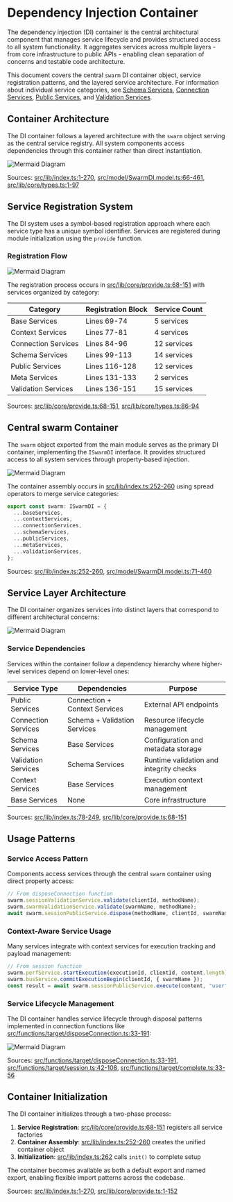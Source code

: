 # Dependency Injection Container

The dependency injection (DI) container is the central architectural component that manages service lifecycle and provides structured access to all system functionality. It aggregates services across multiple layers - from core infrastructure to public APIs - enabling clean separation of concerns and testable code architecture.

This document covers the central `swarm` DI container object, service registration patterns, and the layered service architecture. For information about individual service categories, see [Schema Services](#3.2), [Connection Services](#3.3), [Public Services](#3.4), and [Validation Services](#3.5).

## Container Architecture

The DI container follows a layered architecture with the `swarm` object serving as the central service registry. All system components access dependencies through this container rather than direct instantiation.

![Mermaid Diagram](./diagrams\13_Dependency_Injection_Container_0.svg)

Sources: [src/lib/index.ts:1-270](), [src/model/SwarmDI.model.ts:66-461](), [src/lib/core/types.ts:1-97]()

## Service Registration System

The DI system uses a symbol-based registration approach where each service type has a unique symbol identifier. Services are registered during module initialization using the `provide` function.

### Registration Flow

![Mermaid Diagram](./diagrams\13_Dependency_Injection_Container_1.svg)

The registration process occurs in [src/lib/core/provide.ts:68-151]() with services organized by category:

| Category | Registration Block | Service Count |
|----------|-------------------|---------------|
| Base Services | Lines 69-74 | 5 services |
| Context Services | Lines 77-81 | 4 services |
| Connection Services | Lines 84-96 | 12 services |
| Schema Services | Lines 99-113 | 14 services |
| Public Services | Lines 116-128 | 12 services |
| Meta Services | Lines 131-133 | 2 services |
| Validation Services | Lines 136-151 | 15 services |

Sources: [src/lib/core/provide.ts:68-151](), [src/lib/core/types.ts:86-94]()

## Central swarm Container

The `swarm` object exported from the main module serves as the primary DI container, implementing the `ISwarmDI` interface. It provides structured access to all system services through property-based injection.

![Mermaid Diagram](./diagrams\13_Dependency_Injection_Container_2.svg)

The container assembly occurs in [src/lib/index.ts:252-260]() using spread operators to merge service categories:

```typescript
export const swarm: ISwarmDI = {
  ...baseServices,
  ...contextServices, 
  ...connectionServices,
  ...schemaServices,
  ...publicServices,
  ...metaServices,
  ...validationServices,
};
```

Sources: [src/lib/index.ts:252-260](), [src/model/SwarmDI.model.ts:71-460]()

## Service Layer Architecture

The DI container organizes services into distinct layers that correspond to different architectural concerns:

![Mermaid Diagram](./diagrams\13_Dependency_Injection_Container_3.svg)

### Service Dependencies

Services within the container follow a dependency hierarchy where higher-level services depend on lower-level ones:

| Service Type | Dependencies | Purpose |
|--------------|-------------|---------|
| Public Services | Connection + Context Services | External API endpoints |
| Connection Services | Schema + Validation Services | Resource lifecycle management |
| Schema Services | Base Services | Configuration and metadata storage |
| Validation Services | Schema Services | Runtime validation and integrity checks |
| Context Services | Base Services | Execution context management |
| Base Services | None | Core infrastructure |

Sources: [src/lib/index.ts:78-249](), [src/lib/core/provide.ts:68-151]()

## Usage Patterns

### Service Access Pattern

Components access services through the central `swarm` container using direct property access:

```typescript
// From disposeConnection function
swarm.sessionValidationService.validate(clientId, methodName);
swarm.swarmValidationService.validate(swarmName, methodName);
await swarm.sessionPublicService.dispose(methodName, clientId, swarmName);
```

### Context-Aware Service Usage

Many services integrate with context services for execution tracking and payload management:

```typescript  
// From session function
swarm.perfService.startExecution(executionId, clientId, content.length);
swarm.busService.commitExecutionBegin(clientId, { swarmName });
const result = await swarm.sessionPublicService.execute(content, "user", METHOD_NAME, clientId, swarmName);
```

### Service Lifecycle Management

The DI container handles service lifecycle through disposal patterns implemented in connection functions like [src/functions/target/disposeConnection.ts:33-191]():

![Mermaid Diagram](./diagrams\13_Dependency_Injection_Container_4.svg)

Sources: [src/functions/target/disposeConnection.ts:33-191](), [src/functions/target/session.ts:42-108](), [src/functions/target/complete.ts:33-56]()

## Container Initialization

The DI container initializes through a two-phase process:

1. **Service Registration**: [src/lib/core/provide.ts:68-151]() registers all service factories
2. **Container Assembly**: [src/lib/index.ts:252-260]() creates the unified container object
3. **Initialization**: [src/lib/index.ts:262]() calls `init()` to complete setup

The container becomes available as both a default export and named export, enabling flexible import patterns across the codebase.

Sources: [src/lib/index.ts:1-270](), [src/lib/core/provide.ts:1-152]()